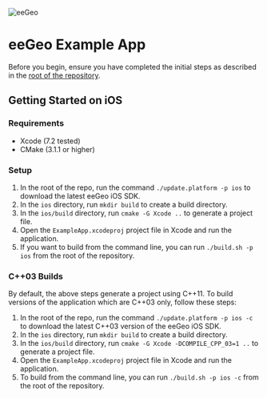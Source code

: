 ![eeGeo](http://cdn2.eegeo.com/wp-content/uploads/2015/06/wide_eegeo_logo_hero.jpg)

# eeGeo Example App

Before you begin, ensure you have completed the initial steps as described in the [root of the repository](https://github.com/eegeo/mobile-example-app).

## Getting Started on iOS

### Requirements

- Xcode (7.2 tested)
- CMake (3.1.1 or higher)

### Setup

1.  In the root of the repo, run the command `./update.platform -p ios` to download the latest eeGeo iOS SDK.
2.  In the `ios` directory, run `mkdir build` to create a build directory.
3.  In the `ios/build` directory, run `cmake -G Xcode ..` to generate a project file.
4.  Open the `ExampleApp.xcodeproj` project file in Xcode and run the application.
5.  If you want to build from the command line, you can run `./build.sh -p ios` from the root of the repository.

### C++03 Builds

By default, the above steps generate a project using C\+\+11. To build versions of the application which are C\+\+03 only, follow these steps:

1.  In the root of the repo, run the command `./update.platform -p ios -c` to download the latest C\+\+03 version of the eeGeo iOS SDK.
2.  In the `ios` directory, run `mkdir build` to create a build directory.
3.  In the `ios/build` directory, run `cmake -G Xcode -DCOMPILE_CPP_03=1 ..` to generate a project file.
4.  Open the `ExampleApp.xcodeproj` project file in Xcode and run the application.
5.  To build from the command line, you can run `./build.sh -p ios -c` from the root of the repository.